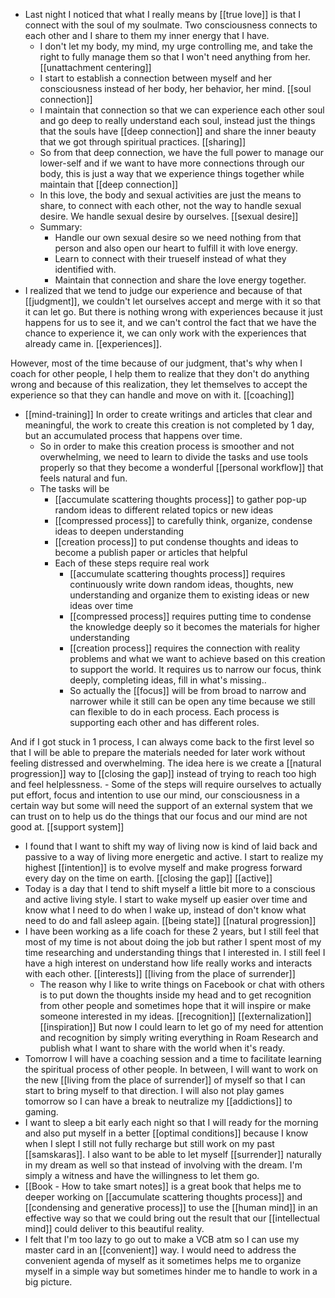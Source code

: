 - Last night I noticed that what I really means by [[true love]] is that I connect with the soul of my soulmate. Two consciousness connects to each other and I share to them my inner energy that I have. 
    - I don't let my body, my mind, my urge controlling me, and take the right to fully manage them so that I won't need anything from her. [[unattachment centering]]
    - I start to establish a connection between myself and her consciousness instead of her body, her behavior, her mind. [[soul connection]]
    - I maintain that connection so that we can experience each other soul and go deep to really understand each soul, instead just the things that the souls have [[deep connection]] and share the inner beauty that we got through spiritual practices. [[sharing]]
    - So from that deep connection, we have the full power to manage our lower-self and if we want to have more connections through our body, this is just a way that we experience things together while maintain that [[deep connection]]
    - In this love, the body and sexual activities are just the means to share, to connect with each other, not the way to handle sexual desire. We handle sexual desire by ourselves. [[sexual desire]]
    - Summary:
        - Handle our own sexual desire so we need nothing from that person and also open our heart to fulfill it with love energy.
        - Learn to connect with their trueself instead of what they identified with.
        - Maintain that connection and share the love energy together.
- I realized that we tend to judge our experience and because of that [[judgment]], we couldn't let ourselves accept and merge with it so that it can let go. But there is nothing wrong with experiences because it just happens for us to see it, and we can't control the fact that we have the chance to experience it, we can only work with the experiences that already came in. [[experiences]].

However, most of the time because of our judgment, that's why when I coach for other people, I help them to realize that they don't do anything wrong and because of this realization, they let themselves to accept the experience so that they can handle and move on with it. [[coaching]] 
- [[mind-training]] In order to create writings and articles that clear and meaningful, the work to create this creation is not completed by 1 day, but an accumulated process that happens over time.
    - So in order to make this creation process is smoother and not overwhelming, we need to learn to divide the tasks and use tools properly so that they become a wonderful [[personal workflow]] that feels natural and fun.
    - The tasks will be
        - [[accumulate scattering thoughts process]] to gather pop-up random ideas to different related topics or new ideas
        - [[compressed process]] to carefully think, organize, condense ideas to deepen understanding
        - [[creation process]] to put condense thoughts and ideas to become a publish paper or articles that helpful
        - Each of these steps require real work
            - [[accumulate scattering thoughts process]] requires continuously write down random ideas, thoughts, new understanding and organize them to existing ideas or new ideas over time
            - [[compressed process]] requires putting time to condense the knowledge deeply so it becomes the materials for higher understanding
            - [[creation process]] requires the connection with reality problems and what we want to achieve based on this creation to support the world. It requires us to narrow our focus, think deeply, completing ideas, fill in what's missing..
            - So actually the [[focus]] will be from broad to narrow and narrower while it still can be open any time because we still can flexible to do in each process. Each process is supporting each other and has different roles. 

And if I got stuck in 1 process, I can always come back to the first level so that I will be able to prepare the materials needed for later work without feeling distressed and overwhelming. The idea here is we create a [[natural progression]] way to [[closing the gap]] instead of trying to reach too high and feel helplessness.
        - Some of the steps will require ourselves to actually put effort, focus and intention to use our mind, our consciousness in a certain way but some will need the support of an external system that we can trust on to help us do the things that our focus and our mind are not good at. [[support system]]
- I found that I want to shift my way of living now is kind of laid back and passive to a way of living more energetic and active. I start to realize my highest [[intention]] is to evolve myself and make progress forward every day on the time on earth. [[closing the gap]] [[active]]
- Today is a day that I tend to shift myself a little bit more to a conscious and active living style. I start to wake myself up easier over time and know what I need to do when I wake up, instead of don't know what need to do and fall asleep again. [[being state]] [[natural progression]]
-  I have been working as a life coach for these 2 years, but I still feel that most of my time is not about doing the job but rather I spent most of my time researching and understanding things that I interested in. I still feel I have a high interest on understand how life really works and interacts with each other. [[interests]] [[living from the place of surrender]]
    - The reason why I like to write things on Facebook or chat with others is to put down the thoughts inside my head and to get recognition from other people and sometimes hope that it will inspire or make someone interested in my ideas. [[recognition]] [[externalization]] [[inspiration]] But now I could learn to let go of my need for attention and recognition by simply writing everything in Roam Research and publish what I want to share with the world when it's ready. 
- Tomorrow I will have a coaching session and a time to facilitate learning the spiritual process of other people. In between, I will want to work on the new [[living from the place of surrender]] of myself so that I can start to bring myself to that direction. I will also not play games tomorrow so I can have a break to neutralize my [[addictions]] to gaming.
- I want to sleep a bit early each night so that I will ready for the morning and also put myself in a better [[optimal conditions]] because I know when I slept I still not fully recharge but still work on my past [[samskaras]]. I also want to be able to let myself [[surrender]] naturally in my dream as well so that instead of involving with the dream. I'm simply a witness and have the willingness to let them go.
- [[Book - How to take smart notes]] is a great book that helps me to deeper working on [[accumulate scattering thoughts process]] and [[condensing and generative process]] to use the [[human mind]] in an effective way so that we could bring out the result that our [[intellectual mind]] could deliver to this beautiful reality.
- I felt that I'm too lazy to go out to make a VCB atm so I can use my master card in an [[convenient]] way. I would need to address the convenient agenda of myself as it sometimes helps me to organize myself in a simple way but sometimes hinder me to handle to work in a big picture. 

